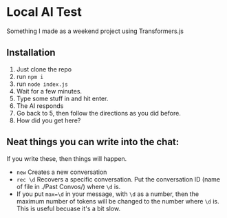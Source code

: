 # Local AI Test
Something I made as a weekend project using Transformers.js

## Installation
1. Just clone the repo 
2. run `npm i`
3. run `node index.js`
4. Wait for a few minutes.
5. Type some stuff in and hit enter. 
6. The AI responds
7. Go back to 5, then follow the directions as you did before.
8. How did you get here? 

## Neat things you can write into the chat:
If you write these, then things will happen.
- `new` Creates a new conversation
- `rec \d` Recovers a specific conversation. Put the conversation ID (name of file in ./Past Convos/) where `\d` is.
- If you put `max=\d` in your message, with `\d` as a number, then the maximum number of tokens will be changed to the number where `\d` is. This is useful becuase it's a bit slow. 